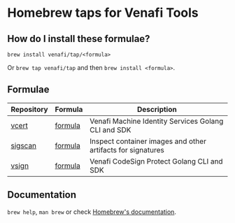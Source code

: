 # Homebrew taps for Venafi Tools

## How do I install these formulae?

`brew install venafi/tap/<formula>`

Or `brew tap venafi/tap` and then `brew install <formula>`.

## Formulae

| Repository | Formula | Description |
| ---------- | ------- | ----------- |
| [vcert](https://github.com/venafi/vcert) | [formula](Formula/vcert.rb) | Venafi Machine Identity Services Golang CLI and SDK |
| [sigscan](https://github.com/venafi/sigscan) | [formula](Formula/sigscan.rb) | Inspect container images and other artifacts for signatures |
| [vsign](https://github.com/venafi/vsign) | [formula](Formula/vsign.rb) | Venafi CodeSign Protect Golang CLI and SDK |

## Documentation

`brew help`, `man brew` or check [Homebrew's documentation](https://docs.brew.sh).